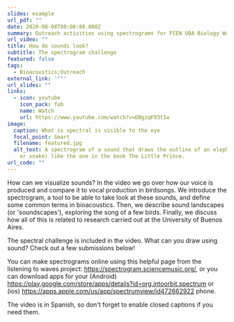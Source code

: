 ```yaml
---
slides: example
url_pdf: ""
date: 2020-08-08T00:00:00.000Z
summary: Outreach activities using spectrograms for FCEN UBA Biology Week
url_video: ""
title: How do sounds look?
subtitle: The spectrogram challenge
featured: false
tags:
  - Bioacoustics;Outreach
external_link: '""'
url_slides: ""
links:
  - icon: youtube
    icon_pack: fab
    name: Watch
    url: https://www.youtube.com/watch?v=DBgzqF93tIw
image:
  caption: What is spectral is visible to the eye
  focal_point: Smart
  filename: featured.jpg
  alt_text: A spectrogram of a sound that draws the outline of an elephant (or hat
    or snake) like the one in the book The Little Prince.
url_code: ""
---
```

How can we visualize sounds? In the video we go over how our voice is produced and compare it to vocal production in birdsongs. We introduce the spectrogram, a tool to be able to take look at these sounds, and define some common terms in bioacoustics. Then, we describe sound landscapes (or 'soundscapes'), exploring the song of a few birds. Finally, we discuss how all of this is related to research carried out at the University of Buenos Aires.

The spectral challenge is included in the video. What can you draw using sound? Check out a few submissions below!

You can make spectrograms online using this helpful page from the listening to waves project: <https://spectrogram.sciencemusic.org/>, or you can download apps for your (Android) <https://play.google.com/store/apps/details?id=org.intoorbit.spectrum> or (ios) <https://apps.apple.com/us/app/spectrumview/id472662922> phone.

The video is in Spanish, so don't forget to enable closed captions if you need them.